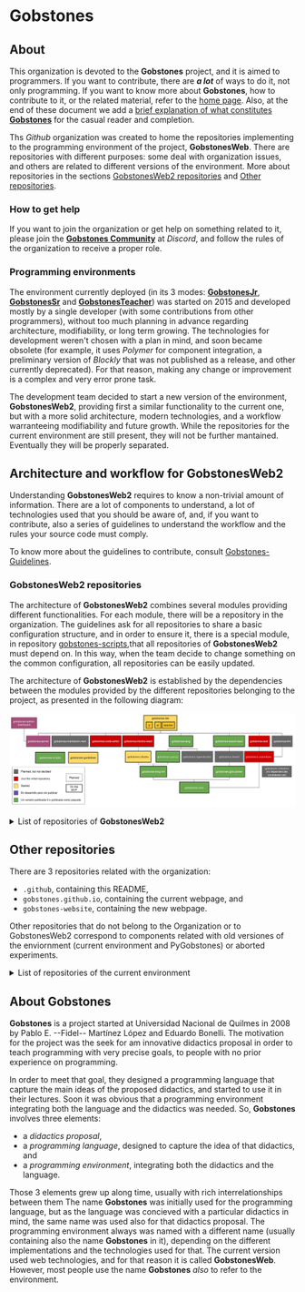 # **Gobstones**

## About
This organization is devoted to the **Gobstones** project, and it is aimed to programmers. 
If you want to contribute, there are _**a lot**_ of ways to do it, not only programming.
If you want to know more about **Gobstones**, how to contribute to it, or the related material, refer to the [home page](http://gobstones.org).
Also, at the end of these document we add a [brief explanation of what constitutes **Gobstones**](#about-gobstones) for the casual reader and completion.

Ths _Github_ organization was created to home the repositories implementing to the programming environment of the project, **GobstonesWeb**.
There are repositories with different purposes: some deal with organization issues, and others are related to different versions of the environment.
More about repositories in the sections [GobstonesWeb2 repositories](#gobstonesweb2-repositories) and [Other repositories](#other-repositories).

### How to get help
If you want to join the organization or get help on something related to it, please join the [**Gobstones Community**](https://bit.ly/ComunidadGobstones) at _Discord_, and follow the rules of the organization to receive a proper role.

### Programming environments
The environment currently deployed (in its 3 modes: [**GobstonesJr**](https://gobstones.github.io/gobstones-jr/), [**GobstonesSr**](https://gobstones.github.io/gobstones-sr/) and [**GobstonesTeacher**](https://gobstones.github.io/gobstones-teacher/)) was started on 2015 and developed mostly by a single developer (with some contributions from other programmers), without too much planning in advance regarding architecture, modifiability, or long term growing. The technologies for development weren't chosen with a plan in mind, and soon became obsolete (for example, it uses _Polymer_ for component integration, a preliminary version of _Blockly_ that was not published as a release, and other currently deprecated). For that reason, making any change or improvement is a complex and very error prone task.

The development team decided to start a new version of the environment, **GobstonesWeb2**, providing first a similar functionality to the current one, but with a more solid architecture, modern technologies, and a workflow warranteeing modifiability and future growth.
While the repositories for the current environment are still present, they will not be further mantained. 
Eventually they will be properly separated.

## **Architecture and workflow for GobstonesWeb2**
Understanding **GobstonesWeb2** requires to know a non-trivial amount of information.
There are a lot of components to understand, a lot of technologies used that you should be aware of, and, if you want to contribute, also a series of guidelines to understand the workflow and the rules your source code must comply.

To know more about the guidelines to contribute, consult [Gobstones-Guidelines](https://github.com/gobstones/gobstones-guidelines).

### **GobstonesWeb2 repositories**
The architecture of **GobstonesWeb2** combines several modules providing different functionalities.
For each module, there will be a repository in the organization.
The guidelines ask for all repositories  to share a basic configuration structure, and in order to ensure it, there is a special module, in repository [gobstones-scripts](https://github.com/gobstones/gobstones-scripts),that all repositories of **GobstonesWeb2** must depend on. 
In this way, when the team decide to change something on the common configuration, all repositories can be easily updated.

The architecture of **GobstonesWeb2** is established by the dependencies between the modules provided by the different repositories belonging to the project, as presented in the following diagram:

![GobstonesWeb2 Architecture Diagram](https://github.com/gobstones/.github/blob/new-readme/Diagrama%20de%20Componentes%20del%20Proyecto%20Gobstones.svg)

<details>
<summary>List of repositories of <b>GobstonesWeb2</b></summary>
<p>

The complete list of repositories to be used on **GobstonesWeb2** (either planned or under development).
* `gobstones-admin-dashboard`
* `gobstones-assertions`
* `gobstones-blocks`
* `gobstones-blocks-react`
* `gobstones-board`
* `gobstones-board-react`
* `gobstones-code-editor`
* `gobstones-core`
* `gobstones-ide`
* `gobstones-gbb-parser`
* `gobstones-guidelines`
* `gobstones-lang`
* `gobstones-lang-intl`
* `gobstones-lint`
* `gobstones-markdown-view`
* `gobstones-parser`
* `gobstones-refactors`
* `gobstones-scripts`
* `gobstones-server`
* `gobstones-test`
* `gobstones-typechecker`
* `gobstones-minimal-server` -- ¿Este está en GobstonesWeb2? No aparece en el diagrama
* `gobstones-api-docs` -- ¿Este está en GobstonesWeb2? No aparece en el diagrama
* `template-gobstones-typescript-library` -- ¿Este está en GobstonesWeb2? No aparece en el diagrama
<details>
<summary>To determine</summary>
<p>

These repositories have to be determined about their purpose.
* `gobstones-board-react-refactor` - Refactoring of the gobstones-board-react proyect (lmattera)
* `gobstones-classroom-server` - API for the administration of Gobstones courses and tracking of students' progress (JuanEscalada)
* `gobstones-backoffice` - Gobstones Backoffice Client (JuanEscalada)
</p>
</details>
</p>
</details>


## **Other repositories**
There are 3 repositories related with the organization:
* `.github`, containing this README,
* `gobstones.github.io`, containing the current webpage, and
* `gobstones-website`, containing the new webpage.

Other repositories that do not belong to the Organization or to GobstonesWeb2 correspond to components related with old versiones of the enviornment (current environment and PyGobstones) or aborted experiments.

<details>
<summary>List of repositories of the current environment</summary>
<p>

* `gobstones-web`
* `gobstones-web-staging`
* `gs-element-blockly`
* `gobstones-activity-server` - faloi
* `gs-board`
* `gobstones-web-desktop`
* `gobstones-cli`
* `gobstones-code-runner`
* `course-creator`
* `keymaster` - A simple micro-library for defining and dispatching keyboard shortcuts. It has no dependencies.
* `ace-builds`
* `gobstones-teacher-staging`
* `gobstones-teacher`
* `gobstones-jr-staging`
* `gobstones-jr`
* `gobstones-sr-staging`
* `gobstones-sr`
* `gobstones-issues`
* `gobstones-web-01-01-2018`
* `gs-board-render-test`
* `gs-weblang-core`
* `editor-beta` 
* `gs-element-starter`
</p>
</details>

## **About Gobstones**
**Gobstones** is a project started at Universidad Nacional de Quilmes in 2008 by Pablo E. --Fidel-- Martínez López and Eduardo Bonelli. 
The motivation for the project was the seek for am innovative didactics proposal in order to teach programming with very precise goals, to people with no prior experience on programming.

In order to meet that goal, they designed a programming language that capture the main ideas of the proposed didactics, and started to use it in their lectures.
Soon it was obvious that a programming environment integrating both the language and the didactics was needed.
So, **Gobstones** involves three elements:
* a _didactics proposal_,
* a _programming language_, designed to capture the idea of that didactics, and 
* a _programming environment_, integrating both the didactics and the language.

Those 3 elements grew up along time, usually with rich interrelationships between them
The name **Gobstones** was initially used for the programming language, but as the language was concieved with a particular didactics in mind, the same name was used also for that didactics proposal.
The programming environment always was named with a different name (usually containing also the name **Gobstones** in it), depending on the different implementations and the technologies used for that.
The current version used web technologies, and for that reason it is called **GobstonesWeb**. 
However, most people use the name **Gobstones** _also_ to refer to the environment.
